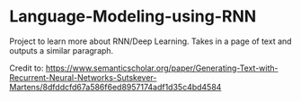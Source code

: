 # Language-Modeling-using-RNN

Project to learn more about RNN/Deep Learning. Takes in a page of text and outputs a similar paragraph.

Credit to:
https://www.semanticscholar.org/paper/Generating-Text-with-Recurrent-Neural-Networks-Sutskever-Martens/8dfddcfd67a586f6ed8957174adf1d35c4bd4584
